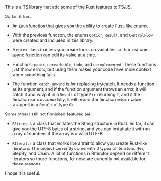 This is a TS library that add some of the Rust features to TS/JS.

So far, it has:
- An `Enum` function that gives you the ability to create Rust-like enums.

- With the previous function, the enums `Option`, `Result`, and `ControlFlow` were created and included in this library.

- A `Mutex` class that lets you create locks on variables so that just one async function can edit its value at a time.

- Functions: `panic`, `unreachable`, `todo`, and `unimplemented`. These functions just throw errors, but using them makes your code have more context when something fails.

- The function `catch_unwind` is for replacing try/catch. It needs a function as its argument, and if the function argument throws an error, it will catch it and wrap it in a `Result` of type `Err` returning it, and if the function runs successfully, it will return the function return value wrapped in a `Result` of type `Ok`.

Some others still not finnished features are:
- `RString` is a class that imitates the String structure in Rust. So far, it can give you the UTF-8 bytes of a string, and you can instatiate it with an array of numbers if the array is a valid UTF-8.

- `RIterator` a class that works like a trait to allow you create Rust-like Iterators. The project currently come with 3 types of iterators: Iter, StepBy, and Chain. A lot of functions in RIterator depend on different Iterators so those functions, for now, are currently not available for those reasons.

I hope it is useful.